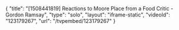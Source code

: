 {
    "title": "[1508441819] Reactions to Moore Place from a Food Critic - Gordon Ramsay",
    "type": "solo",
    "layout": "iframe-static",
    "videoId": "123179267",
    "url": "\/tvpembed\/123179267"
}